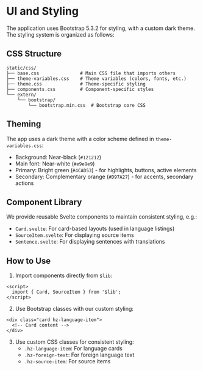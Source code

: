 # UI and Styling

The application uses Bootstrap 5.3.2 for styling, with a custom dark theme. The styling system is organized as follows:

## CSS Structure

```
static/css/
├── base.css               # Main CSS file that imports others
├── theme-variables.css    # Theme variables (colors, fonts, etc.)
├── theme.css              # Theme-specific styling
├── components.css         # Component-specific styles
└── extern/
    └── bootstrap/
        └── bootstrap.min.css  # Bootstrap core CSS
```

## Theming

The app uses a dark theme with a color scheme defined in `theme-variables.css`:
- Background: Near-black (`#121212`)
- Main font: Near-white (`#e9e9e9`)
- Primary: Bright green (`#4CAD53`) - for highlights, buttons, active elements
- Secondary: Complementary orange (`#D97A27`) - for accents, secondary actions

## Component Library

We provide reusable Svelte components to maintain consistent styling, e.g.:

- `Card.svelte`: For card-based layouts (used in language listings)
- `SourceItem.svelte`: For displaying source items
- `Sentence.svelte`: For displaying sentences with translations

## How to Use

1. Import components directly from `$lib`:

```svelte
<script>
  import { Card, SourceItem } from '$lib';
</script>
```

2. Use Bootstrap classes with our custom styling:

```svelte
<div class="card hz-language-item">
  <!-- Card content -->
</div>
```

3. Use custom CSS classes for consistent styling:
   - `.hz-language-item`: For language cards
   - `.hz-foreign-text`: For foreign language text
   - `.hz-source-item`: For source items 
